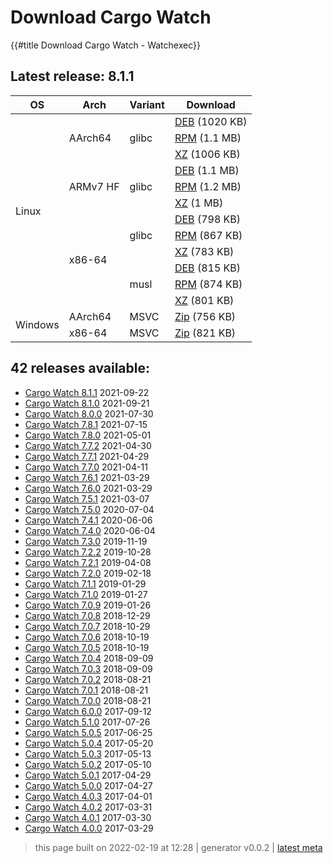 # Download Cargo Watch
{{#title Download Cargo Watch - Watchexec}}

## Latest release: 8.1.1

<table class="downloads">
<thead>
<tr>
<th>OS</th>
<th>Arch</th>
<th>Variant</th>
<th>Download</th>

</tr>
</thead>
<tbody>
<tr>
						<td rowspan="12">Linux</td>
						
<td rowspan="3">AArch64</td>
            
						
<td rowspan="3">glibc</td>
            
<td><a class="download" href="https://github.com/watchexec/cargo-watch/releases/download/v8.1.1/cargo-watch-v8.1.1-aarch64-unknown-linux-gnu.deb">DEB</a> (1020 KB)</td>
						
</tr>
					
<tr>
						
						
						
<td><a class="download" href="https://github.com/watchexec/cargo-watch/releases/download/v8.1.1/cargo-watch-v8.1.1-aarch64-unknown-linux-gnu.rpm">RPM</a> (1.1 MB)</td>
						
</tr>
					
<tr>
						
						
						
<td><a class="download" href="https://github.com/watchexec/cargo-watch/releases/download/v8.1.1/cargo-watch-v8.1.1-aarch64-unknown-linux-gnu.tar.xz">XZ</a> (1006 KB)</td>
						
</tr>
					
<tr>
						
						
<td rowspan="3">ARMv7 HF</td>
            
						
<td rowspan="3">glibc</td>
            
<td><a class="download" href="https://github.com/watchexec/cargo-watch/releases/download/v8.1.1/cargo-watch-v8.1.1-armv7-unknown-linux-gnueabihf.deb">DEB</a> (1.1 MB)</td>
						
</tr>
					
<tr>
						
						
						
<td><a class="download" href="https://github.com/watchexec/cargo-watch/releases/download/v8.1.1/cargo-watch-v8.1.1-armv7-unknown-linux-gnueabihf.rpm">RPM</a> (1.2 MB)</td>
						
</tr>
					
<tr>
						
						
						
<td><a class="download" href="https://github.com/watchexec/cargo-watch/releases/download/v8.1.1/cargo-watch-v8.1.1-armv7-unknown-linux-gnueabihf.tar.xz">XZ</a> (1 MB)</td>
						
</tr>
					
<tr>
						
						
<td rowspan="6">x86-64</td>
            
						
<td rowspan="3">glibc</td>
            
<td><a class="download" href="https://github.com/watchexec/cargo-watch/releases/download/v8.1.1/cargo-watch-v8.1.1-x86_64-unknown-linux-gnu.deb">DEB</a> (798 KB)</td>
						
</tr>
					
<tr>
						
						
						
<td><a class="download" href="https://github.com/watchexec/cargo-watch/releases/download/v8.1.1/cargo-watch-v8.1.1-x86_64-unknown-linux-gnu.rpm">RPM</a> (867 KB)</td>
						
</tr>
					
<tr>
						
						
						
<td><a class="download" href="https://github.com/watchexec/cargo-watch/releases/download/v8.1.1/cargo-watch-v8.1.1-x86_64-unknown-linux-gnu.tar.xz">XZ</a> (783 KB)</td>
						
</tr>
					
<tr>
						
						
						
<td rowspan="3">musl</td>
            
<td><a class="download" href="https://github.com/watchexec/cargo-watch/releases/download/v8.1.1/cargo-watch-v8.1.1-x86_64-unknown-linux-musl.deb">DEB</a> (815 KB)</td>
						
</tr>
					
<tr>
						
						
						
<td><a class="download" href="https://github.com/watchexec/cargo-watch/releases/download/v8.1.1/cargo-watch-v8.1.1-x86_64-unknown-linux-musl.rpm">RPM</a> (874 KB)</td>
						
</tr>
					
<tr>
						
						
						
<td><a class="download" href="https://github.com/watchexec/cargo-watch/releases/download/v8.1.1/cargo-watch-v8.1.1-x86_64-unknown-linux-musl.tar.xz">XZ</a> (801 KB)</td>
						
</tr>
					
<tr>
						<td rowspan="2">Windows</td>
						
<td rowspan="1">AArch64</td>
            
						
<td rowspan="1">MSVC</td>
            
<td><a class="download" href="https://github.com/watchexec/cargo-watch/releases/download/v8.1.1/cargo-watch-v8.1.1-aarch64-pc-windows-msvc.zip">Zip</a> (756 KB)</td>
						
</tr>
					
<tr>
						
						
<td rowspan="1">x86-64</td>
            
						
<td rowspan="1">MSVC</td>
            
<td><a class="download" href="https://github.com/watchexec/cargo-watch/releases/download/v8.1.1/cargo-watch-v8.1.1-x86_64-pc-windows-msvc.zip">Zip</a> (821 KB)</td>
						
</tr>
					</tbody>
</table>


## 42 releases available:


- [Cargo Watch 8.1.1](./8.1.1/index.md) 2021-09-22
- [Cargo Watch 8.1.0](./8.1.0/index.md) 2021-09-21
- [Cargo Watch 8.0.0](./8.0.0/index.md) 2021-07-30
- [Cargo Watch 7.8.1](./7.8.1/index.md) 2021-07-15
- [Cargo Watch 7.8.0](./7.8.0/index.md) 2021-05-01
- [Cargo Watch 7.7.2](./7.7.2/index.md) 2021-04-30
- [Cargo Watch 7.7.1](./7.7.1/index.md) 2021-04-29
- [Cargo Watch 7.7.0](./7.7.0/index.md) 2021-04-11
- [Cargo Watch 7.6.1](./7.6.1/index.md) 2021-03-29
- [Cargo Watch 7.6.0](./7.6.0/index.md) 2021-03-29
- [Cargo Watch 7.5.1](./7.5.1/index.md) 2021-03-07
- [Cargo Watch 7.5.0](./7.5.0/index.md) 2020-07-04
- [Cargo Watch 7.4.1](./7.4.1/index.md) 2020-06-06
- [Cargo Watch 7.4.0](./7.4.0/index.md) 2020-06-04
- [Cargo Watch 7.3.0](./7.3.0/index.md) 2019-11-19
- [Cargo Watch 7.2.2](./7.2.2/index.md) 2019-10-28
- [Cargo Watch 7.2.1](./7.2.1/index.md) 2019-04-08
- [Cargo Watch 7.2.0](./7.2.0/index.md) 2019-02-18
- [Cargo Watch 7.1.1](./7.1.1/index.md) 2019-01-29
- [Cargo Watch 7.1.0](./7.1.0/index.md) 2019-01-27
- [Cargo Watch 7.0.9](./7.0.9/index.md) 2019-01-26
- [Cargo Watch 7.0.8](./7.0.8/index.md) 2018-12-29
- [Cargo Watch 7.0.7](./7.0.7/index.md) 2018-10-29
- [Cargo Watch 7.0.6](./7.0.6/index.md) 2018-10-19
- [Cargo Watch 7.0.5](./7.0.5/index.md) 2018-10-19
- [Cargo Watch 7.0.4](./7.0.4/index.md) 2018-09-09
- [Cargo Watch 7.0.3](./7.0.3/index.md) 2018-09-09
- [Cargo Watch 7.0.2](./7.0.2/index.md) 2018-08-21
- [Cargo Watch 7.0.1](./7.0.1/index.md) 2018-08-21
- [Cargo Watch 7.0.0](./7.0.0/index.md) 2018-08-21
- [Cargo Watch 6.0.0](./6.0.0/index.md) 2017-09-12
- [Cargo Watch 5.1.0](./5.1.0/index.md) 2017-07-26
- [Cargo Watch 5.0.5](./5.0.5/index.md) 2017-06-25
- [Cargo Watch 5.0.4](./5.0.4/index.md) 2017-05-20
- [Cargo Watch 5.0.3](./5.0.3/index.md) 2017-05-13
- [Cargo Watch 5.0.2](./5.0.2/index.md) 2017-05-10
- [Cargo Watch 5.0.1](./5.0.1/index.md) 2017-04-29
- [Cargo Watch 5.0.0](./5.0.0/index.md) 2017-04-27
- [Cargo Watch 4.0.3](./4.0.3/index.md) 2017-04-01
- [Cargo Watch 4.0.2](./4.0.2/index.md) 2017-03-31
- [Cargo Watch 4.0.1](./4.0.1/index.md) 2017-03-30
- [Cargo Watch 4.0.0](./4.0.0/index.md) 2017-03-29


>	
>	this page built on 2022-02-19 at 12:28
>	| generator v0.0.2
>	| [latest meta](latest.json)

